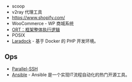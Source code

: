 * scoop
* v2ray 代理工具
* https://www.shopify.com/
* WooCommerce - WP 商城系统
* [ORT：框架整体执行逻辑](https://zhuanlan.zhihu.com/p/530925674)
* POSIX
* [Laradock](https://laradock.io/) - 基于 Docker 的 PHP 开发环境。


## Ops

* [Parallel-SSH](https://parallel-ssh.readthedocs.io/en/latest/)
* [Ansible](https://www.ansible.com/) - Ansible 是一个实现IT流程自动化的热门开源工具。